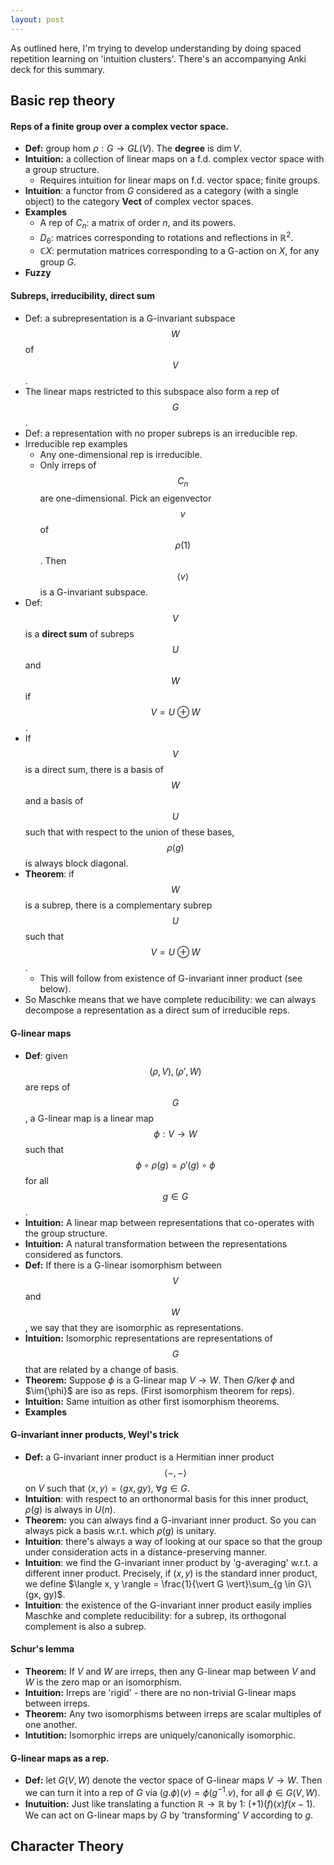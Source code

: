 ```yaml
---
layout: post
---
```


<script type="text/x-mathjax-config"> MathJax.Hub.Config({ tex2jax: { inlineMath: [['$','$'], ['\\(','\\)']], processEscapes: true } }); </script> <script src="https://cdnjs.cloudflare.com/ajax/libs/mathjax/2.7.0/MathJax.js?config=TeX-AMS-MML_HTMLorMML" type="text/javascript"></script>

As outlined here, I'm trying to develop understanding by doing spaced repetition learning on 'intuition clusters'. There's an accompanying Anki deck for this summary.

## Basic rep theory

#### Reps of a finite group over a complex vector space.

* **Def:** group hom $\rho : G \to GL(V)$. The **degree** is $\dim{V}$.
* **Intuition:** a collection of linear maps on a f.d. complex vector space with a group structure.
    * Requires intuition for linear maps on f.d. vector space; finite groups.
* **Intuition**: a functor from $G$ considered as a category (with a single object) to the category **Vect** of complex vector spaces.
* **Examples**
    * A rep of $C_n$: a matrix of order $n$, and its powers.
    * $D_6$: matrices corresponding to rotations and reflections in $\mathbb{R}^2$.
    * $\mathbb{C}X$: permutation matrices corresponding to a G-action on $X$, for any group $G$.
 * **Fuzzy**
   
#### Subreps, irreducibility, direct sum

* Def: a subrepresentation is a G-invariant subspace $$W$$ of $$V$$.
* The linear maps restricted to this subspace also form a rep of $$G$$.
* Def: a representation with no proper subreps is an irreducible rep.
* Irreducible rep examples
    * Any one-dimensional rep is irreducible.
    * Only irreps of $$C_n$$ are one-dimensional. Pick an eigenvector $$v$$ of $$\rho(1)$$. Then $$\langle v \rangle$$ is a G-invariant subspace.
* Def: $$V$$ is a **direct sum** of subreps $$U$$ and $$W$$ if $$V = U \oplus W$$.
* If $$V$$ is a direct sum, there is a basis of $$W$$ and a basis of $$U$$ such that with respect to the union of these bases, $$\rho(g)$$ is always block diagonal.
* **Theorem**: if $$W$$ is a subrep, there is a complementary subrep $$U$$ such that $$V = U \oplus W$$.
    * This will follow from existence of G-invariant inner product (see below).
* So Maschke means that we have complete reducibility: we can always decompose a representation as a direct sum of irreducible reps.

#### G-linear maps

* **Def**: given $$(\rho, V), (\rho', W)$$ are reps of $$G$$, a G-linear map is a linear map $$\phi : V \to W$$ such that $$\phi \circ \rho(g) = \rho'(g) \circ \phi$$ for all $$g \in G$$.
* **Intuition:** A linear map between representations that co-operates with the group structure.
* **Intuition:** A natural transformation between the representations considered as functors.
* **Def:** If there is a G-linear isomorphism between $$V$$ and $$W$$, we say that they are isomorphic as representations.
* **Intuition:** Isomorphic representations are representations of $$G$$ that are related by a change of basis.
* **Theorem:** Suppose $\phi$ is a G-linear map $V \to W$. Then $G/\ker{\phi}$ and $\im{\phi}$ are iso as reps. (First isomorphism theorem for reps).
* **Intuition:** Same intuition as other first isomorphism theorems. 
* **Examples**

#### G-invariant inner products, Weyl's trick

* **Def:** a G-invariant inner product is a Hermitian inner product $$\langle -,- \rangle$$ on $V$ such that $\langle x, y \rangle = \langle gx, gy \rangle$, $\forall g \in G$. 
* **Intuition**: with respect to an orthonormal basis for this inner product, $\rho(g)$ is always in $U(n)$. 
* **Theorem:** you can always find a G-invariant inner product. So you can always pick a basis w.r.t. which $\rho(g)$ is unitary.
* **Intuition**: there's always a way of looking at our space so that the group under consideration acts in a distance-preserving manner.
* **Intuition**: we find the G-invariant inner product by 'g-averaging' w.r.t. a different inner product. Precisely, if $(x,y)$ is the standard inner product, we define $\langle x, y \rangle = \frac{1}{\vert G \vert}\sum_{g \in G}\(gx, gy)$. 
* **Intuition**: the existence of the G-invariant inner product easily implies Maschke and complete reducibility: for a subrep, its orthogonal complement is also a subrep.

#### Schur's lemma

* **Theorem:** If $V$ and $W$ are irreps, then any G-linear map between $V$ and $W$ is the zero map or an isomorphism.
* **Intuition:** Irreps are 'rigid' - there are no non-trivial G-linear maps between irreps.
* **Theorem:** Any two isomorphisms between irreps are scalar multiples of one another. 
* **Intutition:** Isomorphic irreps are uniquely/canonically isomorphic.

#### G-linear maps as a rep.

* **Def:** let $G(V,W)$ denote the vector space of G-linear maps $V \to W$. Then we can turn it into a rep of $G$ via $(g. \phi)(v) = \phi(g^{-1}.v)$, for all $\phi \in G(V,W)$.
* **Inutuition:** Just like translating a function $\mathbb{R} \to \mathbb{R}$ by 1: $(+1)(f)(x) f(x-1)$. We can act on G-linear maps by $G$ by 'transforming' $V$ according to $g$.


## Character Theory

